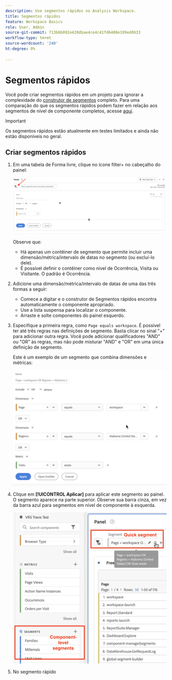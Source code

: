 ```yaml
---
description: Use segmentos rápidos no Analysis Workspace.
title: Segmentos rápidos
feature: Workspace Basics
role: User, Admin
source-git-commit: 713b6b892e420dbae4ce4c41fd6400e199ed0633
workflow-type: tm+mt
source-wordcount: '240'
ht-degree: 0%

---
```



# Segmentos rápidos

Você pode criar segmentos rápidos em um projeto para ignorar a complexidade do [construtor de segmentos](/help/components/segmentation/segmentation-workflow/seg-build.md) completo. Para uma comparação do que os segmentos rápidos podem fazer em relação aos segmentos de nível de componente completos, acesse [aqui](/help/analyze/analysis-workspace/components/segments/t-freeform-project-segment.md).

>[!IMPORTANT]
> Os segmentos rápidos estão atualmente em testes limitados e ainda não estão disponíveis no geral.

## Criar segmentos rápidos

1. Em uma tabela de Forma livre, clique no ícone filter+ no cabeçalho do painel:

   ![](assets/quick-seg1.png)

   Observe que:

   - Há apenas um contêiner de segmento que permite incluir uma dimensão/métrica/intervalo de datas no segmento (ou excluí-lo dele).
   - É possível definir o contêiner como nível de Ocorrência, Visita ou Visitante. O padrão é Ocorrência.

1. Adicione uma dimensão/métrica/intervalo de datas de uma das três formas a seguir:

   - Comece a digitar e o construtor de Segmentos rápidos encontra automaticamente o componente apropriado.
   - Use a lista suspensa para localizar o componente.
   - Arraste e solte componentes do painel esquerdo.

1. Especifique a primeira regra, como `Page equals workspace`. É possível ter até três regras nas definições de segmento. Basta clicar no sinal &quot;+&quot; para adicionar outra regra. Você pode adicionar qualificadores &quot;AND&quot; ou &quot;OR&quot; às regras, mas não pode misturar &quot;AND&quot; e &quot;OR&quot; em uma única definição de segmento.

   Este é um exemplo de um segmento que combina dimensões e métricas:

   ![](assets/quick-seg2.png)

1. Clique em **[!UICONTROL Aplicar]** para aplicar este segmento ao painel.
O segmento aparece na parte superior. Observe sua barra cinza, em vez da barra azul para segmentos em nível de componente à esquerda.

   ![](assets/quick-seg3.png)

1. No segmento rápido